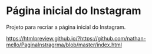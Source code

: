# Página inicial do Instagram

Projeto para recriar a página inicial do Instagram.

https://htmlpreview.github.io/?https://github.com/nathan-mello/PaginaInstragrma/blob/master/index.html



